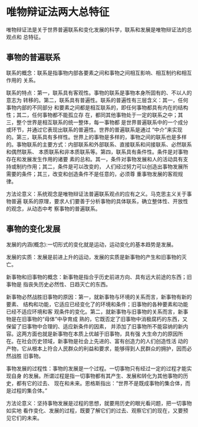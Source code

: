 # 唯物辩证法两大总特征

唯物辩证法是关于世界普遍联系和变化发展的科学，联系和发展是唯物辩证法的总观点和 总特征。

## 事物的普遍联系

联系的概念：联系是指事物内部各要素之间和事物之间相互影响、相互制约和相互作用的 关系。 

联系的特点：第一，联系具有客观性。事物的联系是事物本身所固有的、不以人的意志为 转移的。第二，联系具有普遍性。联系的普遍性有三层含义：其一，任何事物内部的不同部分 和要素之间都是相互联系的，即任何事物都具有内在的结构性；其二，任何事物都不能孤立存 在，都同其他事物处于一定的联系之中；其三，整个世界是相互联系的统一整体，每一事物都 是世界普遍联系中的一个成分或环节，并通过它表现出联系的普遍性。世界的普遍联系是通过 “中介”来实现的。第三，联系具有多样性。世界上的事物是多样的，事物之间的联系也是多样 的。事物联系的主要方式：内部联系和外部联系、直接联系和间接联系、必然联系和偶然联系、 本质联系和非本质联系等。第四，联系具有条件性。条件是对事物存在和发展发生作用的诸要 素的总和。其一，条件对事物发展和人的活动具有支持或制约作用；其二，条件是可以改变的， 人们经过努力可以创造出事物发展所需要的条件；其三，改变和创造条件不是任意的，必须尊 重事物发展的客观规律。 

方法论意义：系统观念是唯物辩证法普遍联系观点的应有之义。马克思主义关于事物普遍 联系的原理，要求人们要善于分析事物的具体联系，确立整体性、开放性的观念，从动态中考 察事物的普遍联系。

## 事物的变化发展

发展的内涵(概念):一切形式的变化就是运动，运动变化的基本趋势是发展。 

发展的实质：发展是前进上升的运动，发展的实质是新事物的产生和旧事物的灭亡。 

新事物和旧事物的概念：新事物是指合乎历史前进方向、具有远大前途的东西；旧事物是 指丧失历史必然性、日趋灭亡的东西。 

新事物必然战胜旧事物的原因：第一，就新事物与环境的关系而言，新事物有新的要素、 结构和功能，它适应已经变化了的环境和条件；旧事物的各种要素和功能已经不适应环境和客 观条件的变化。第二，就新事物与旧事物的关系而言，新事物是在旧事物的“母体”中孕育成 熟的，它既否定了旧事物中消极腐朽的东西，又保留了旧事物中合理的、适应新条件的因素， 并添加了旧事物所不能容纳的新内容。这两方面也就是新事物在本质上优越于旧事物，具有强 大生命力的原因所在。在社会历史领域，新事物是社会上先进的、富有创造力的人们创造性活 动的产物，它从根本上符合人民群众的利益和要求，能够得到人民群众的拥护，因而必然战胜 旧事物。 

事物发展的过程性：事物的发展是一个过程。一切事物只有经过一定的过程才能实现自身 的发展。所谓过程是指一切事物都有其产生、发展和转化为其他事物的历史，都有它的过去、 现在和未来。恩格斯指出：“世界不是既成事物的集合体，而是过程的集合体。” 

方法论意义：坚持事物发展是过程的思想，就要用历史的眼光看问题，把一切事物如实地 看作变化、发展的过程，既要了解它们的过去、观察它们的现在，又要预见它们的未来。